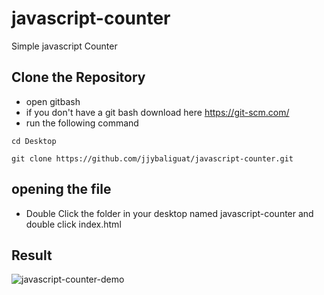 # javascript-counter
Simple javascript Counter

## Clone the Repository
* open gitbash
* if you don't have a git bash download here https://git-scm.com/
* run the following command 
```
cd Desktop
```
```
git clone https://github.com/jjybaliguat/javascript-counter.git
```
## opening the file
* Double Click the folder in your desktop named javascript-counter and double click index.html

## Result
![javascript-counter-demo]()

